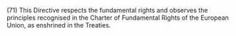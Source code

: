 (71) This Directive respects the fundamental rights and observes the principles recognised in the Charter of Fundamental Rights of the European Union, as enshrined in the Treaties.